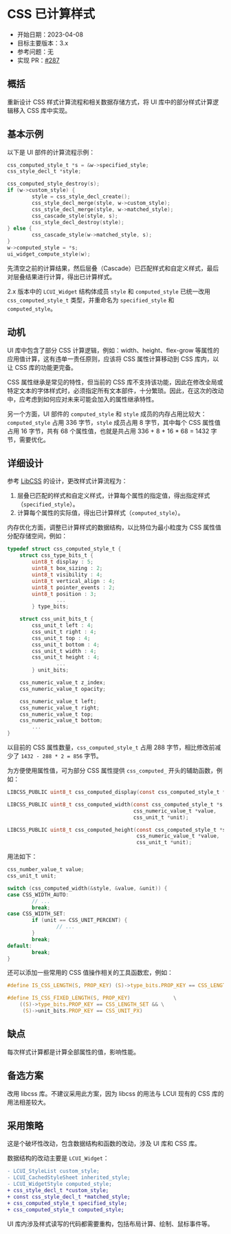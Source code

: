 # CSS 已计算样式

- 开始日期：2023-04-08
- 目标主要版本：3.x
- 参考问题：无
- 实现 PR：[#287](https://github.com/lc-soft/LCUI/pull/287)

## 概括

重新设计 CSS 样式计算流程和相关数据存储方式，将 UI 库中的部分样式计算逻辑移入 CSS 库中实现。

## 基本示例

以下是 UI 部件的计算流程示例：

```c
css_computed_style_t *s = &w->specified_style;
css_style_decl_t *style;

css_computed_style_destroy(s);
if (w->custom_style) {
        style = css_style_decl_create();
        css_style_decl_merge(style, w->custom_style);
        css_style_decl_merge(style, w->matched_style);
        css_cascade_style(style, s);
        css_style_decl_destroy(style);
} else {
        css_cascade_style(w->matched_style, s);
}
w->computed_style = *s;
ui_widget_compute_style(w);
```

先清空之前的计算结果，然后层叠（Cascade）已匹配样式和自定义样式，最后对层叠结果进行计算，得出已计算样式。

2.x 版本中的 `LCUI_Widget` 结构体成员 `style` 和 `computed_style` 已统一改用 `css_computed_style_t` 类型，并重命名为 `specified_style` 和 `computed_style`。

## 动机

UI 库中包含了部分 CSS 计算逻辑，例如：width、height、flex-grow 等属性的应用值计算，这有违单一责任原则，应该将 CSS 属性计算移动到 CSS 库内，以让 CSS 库的功能更完备。

CSS 属性继承是常见的特性，但当前的 CSS 库不支持该功能，因此在修改全局或特定文本的字体样式时，必须指定所有文本部件，十分繁琐。因此，在这次的改动中，应考虑到如何应对未来可能会加入的属性继承特性。

另一个方面，UI 部件的 `computed_style` 和 `style` 成员的内存占用比较大：`computed_style` 占用 336 字节，`style` 成员占用 8 字节，其中每个 CSS 属性值占用 16 字节，共有 68 个属性值，也就是共占用 336 + 8 + 16 * 68 = 1432 字节，需要优化。

## 详细设计

参考 [LibCSS](http://www.netsurf-browser.org/projects/libcss/) 的设计，更改样式计算流程为：

1. 层叠已匹配的样式和自定义样式，计算每个属性的指定值，得出指定样式（`specified_style`）。
1. 计算每个属性的实际值，得出已计算样式（`computed_style`）。

内存优化方面，调整已计算样式的数据结构，以比特位为最小粒度为 CSS 属性值分配存储空间，例如：

```c
typedef struct css_computed_style_t {
	struct css_type_bits_t {
		uint8_t display : 5;
		uint8_t box_sizing : 2;
		uint8_t visibility : 4;
		uint8_t vertical_align : 4;
		uint8_t pointer_events : 2;
		uint8_t position : 3;
                ...
        } type_bits;

	struct css_unit_bits_t {
		css_unit_t left : 4;
		css_unit_t right : 4;
		css_unit_t top : 4;
		css_unit_t bottom : 4;
		css_unit_t width : 4;
		css_unit_t height : 4;
                ...
        } unit_bits;

	css_numeric_value_t z_index;
	css_numeric_value_t opacity;

	css_numeric_value_t left;
	css_numeric_value_t right;
	css_numeric_value_t top;
	css_numeric_value_t bottom;
        ...
}
```

以目前的 CSS 属性数量，`css_computed_style_t` 占用 288 字节，相比修改前减少了 `1432 - 288 * 2 = 856` 字节。

为方便使用属性值，可为部分 CSS 属性提供 `css_computed_` 开头的辅助函数，例如：

```c
LIBCSS_PUBLIC uint8_t css_computed_display(const css_computed_style_t *s);

LIBCSS_PUBLIC uint8_t css_computed_width(const css_computed_style_t *s,
                                         css_numeric_value_t *value,
                                         css_unit_t *unit);

LIBCSS_PUBLIC uint8_t css_computed_height(const css_computed_style_t *s,
                                          css_numeric_value_t *value,
                                          css_unit_t *unit);
```

用法如下：

```c
css_number_value_t value;
css_unit_t unit;

switch (css_computed_width(&style, &value, &unit)) {
case CSS_WIDTH_AUTO:
        // ...
        break;
case CSS_WIDTH_SET:
        if (unit == CSS_UNIT_PERCENT) {
                // ...
        }
        break;
default:
        break;
}
```

还可以添加一些常用的 CSS 值操作相关的工具函数宏，例如：

```c
#define IS_CSS_LENGTH(S, PROP_KEY) (S)->type_bits.PROP_KEY == CSS_LENGTH_SET

#define IS_CSS_FIXED_LENGTH(S, PROP_KEY)              \
	((S)->type_bits.PROP_KEY == CSS_LENGTH_SET && \
	 (S)->unit_bits.PROP_KEY == CSS_UNIT_PX)
```

## 缺点

每次样式计算都是计算全部属性的值，影响性能。

## 备选方案

改用 libcss 库。不建议采用此方案，因为 libcss 的用法与 LCUI 现有的 CSS 库的用法相差较大。

## 采用策略

这是个破坏性改动，包含数据结构和函数的改动，涉及 UI 库和 CSS 库。

数据结构的改动主要是 `LCUI_Widget`：

```diff
- LCUI_StyleList custom_style;
- LCUI_CachedStyleSheet inherited_style;
- LCUI_WidgetStyle computed_style;
+ css_style_decl_t *custom_style;
+ const css_style_decl_t *matched_style;
+ css_computed_style_t specified_style;
+ css_computed_style_t computed_style;
```

UI 库内涉及样式读写的代码都需要重构，包括布局计算、绘制、鼠标事件等。
